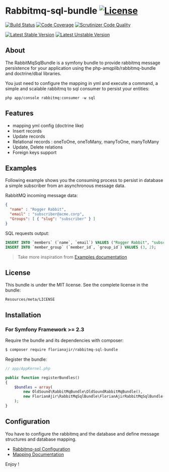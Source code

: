 # Rabbitmq-sql-bundle [![License](https://poser.pugx.org/florianajir/rabbitmq-sql-bundle/license)](https://github.com/florianajir/rabbitmq-sql-bundle/blob/master/Resources/meta/LICENSE)

[![Build Status](https://travis-ci.org/florianajir/rabbitmq-sql-bundle.svg?branch=master)](https://travis-ci.org/florianajir/rabbitmq-sql-bundle) [![Code Coverage](https://scrutinizer-ci.com/g/florianajir/rabbitmq-sql-bundle/badges/coverage.png?b=master)](https://scrutinizer-ci.com/g/florianajir/rabbitmq-sql-bundle/?branch=master) [![Scrutinizer Code Quality](https://scrutinizer-ci.com/g/florianajir/rabbitmq-sql-bundle/badges/quality-score.png?b=master)](https://scrutinizer-ci.com/g/florianajir/rabbitmq-sql-bundle/?branch=master)

[![Latest Stable Version](https://poser.pugx.org/florianajir/rabbitmq-sql-bundle/v/stable)](https://packagist.org/packages/florianajir/rabbitmq-sql-bundle) [![Latest Unstable Version](https://poser.pugx.org/florianajir/rabbitmq-sql-bundle/v/unstable)](https://packagist.org/packages/florianajir/rabbitmq-sql-bundle)

## About

The RabbitMqSqlBundle is a symfony bundle to provide rabbitmq message persistence for your application using the php-amqplib/rabbitmq-bundle and doctrine/dbal libraries.

You just need to configure the mapping in yml and execute a command, a simple and scalable rabbitmq to sql consumer to persist your entities:

```shellScript
php app/console rabbitmq:consumer -w sql
```

## Features

* mapping yml config (doctrine like)
* Insert records
* Update records 
* Relational records : oneToOne, oneToMany, manyToOne, manyToMany
* Update, Delete relations
* Foreign keys support

## Examples

Following example shows you the consuming process to persist in database a simple subscriber from an asynchronous message data.

RabbitMQ incoming message data:

```json
{
  "name" : "Rogger Rabbit",
  "email" : "subscriber@acme.corp",
  "Groups": [ { "slug": "subscriber" } ]
}
```

SQL requests output:

```sql
INSERT INTO `members` (`name`, `email`) VALUES ("Rogger Rabbit", "subscriber@acme.corp");
INSERT INTO `member_group` (`member_id`, `group_id`) VALUES (3, 2);
```

> Take more inspiration from [Examples documentation](Resources/doc/examples.md)

## License

This bundle is under the MIT license. See the complete license in the bundle:

    Resources/meta/LICENSE

## Installation ##

### For Symfony Framework >= 2.3

Require the bundle and its dependencies with composer:

```bash
$ composer require florianajir/rabbitmq-sql-bundle
```

Register the bundle:

```php
// app/AppKernel.php

public function registerBundles()
{
    $bundles = array(
        new OldSound\RabbitMqBundle\OldSoundRabbitMqBundle(),
        new FlorianAjir\RabbitMqSqlBundle\FlorianAjirRabbitMqSqlBundle(),
    );
}
```

## Configuration

You have to configure the rabbitmq and the database and define message structures and database mapping.

* [Rabbitmq-sql Configuration](Resources/doc/configuration.md)
* [Mapping Documentation](Resources/doc/configuration.md)

Enjoy !
